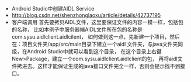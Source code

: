 - Android Studio中创建AIDL Service
- http://blog.csdn.net/shenzhonglaoxu/article/details/42737195
- 客户端调用
 首先要拷贝AIDL文件，这里要保证文件的内容一模一样，包括包的名称，
 比如本例子中服务器端AIDL文件所在包的名称是com.sysu.aidlclient.aidlcilent，
 如何做到这一点，先新建一个项目，然后在：项目文件夹/app/src/main目录下建立一个aidl
 文件夹，与java文件夹同级，在Android Studio中就可以看到这个目录，
 在这个目录上右键New>Package，建立一个com.sysu.aidlclient.aidlclient的包，
 再将aidl文件拷进去。这样才能保证生成的java接口文件完全一样，否则会提示找不到接口。